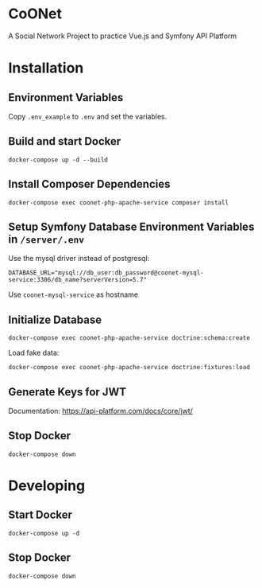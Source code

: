 # CoONet

A Social Network Project to practice Vue.js and Symfony API Platform

# Installation

## Environment Variables

Copy `.env_example` to `.env` and set the variables.

## Build and start Docker

`docker-compose up -d --build`

## Install Composer Dependencies

`docker-compose exec coonet-php-apache-service composer install`

## Setup Symfony Database Environment Variables in `/server/.env`

Use the mysql driver instead of postgresql:

`DATABASE_URL="mysql://db_user:db_password@coonet-mysql-service:3306/db_name?serverVersion=5.7"`

Use `coonet-mysql-service` as hostname

## Initialize Database

`docker-compose exec coonet-php-apache-service doctrine:schema:create`

Load fake data:

`docker-compose exec coonet-php-apache-service doctrine:fixtures:load`

## Generate Keys for JWT

Documentation: https://api-platform.com/docs/core/jwt/

## Stop Docker

`docker-compose down`

# Developing

## Start Docker

`docker-compose up -d`

## Stop Docker

`docker-compose down`

